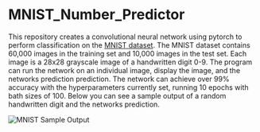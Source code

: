 # MNIST_Number_Predictor
This repository creates a convolutional neural network using pytorch to perform classification on the [MNIST dataset](http://yann.lecun.com/exdb/mnist/).   The MNIST dataset contains 60,000 images in the training set and 10,000 images in the test set.  Each image is a 28x28 grayscale image of a handwritten digit 0-9.  The program can run the network on an individual image, display the image, and the networks prediction prediction.  The network can achieve over 99% accuracy with the hyperparameters currently set, running 10 epochs with bath sizes of 100.  Below you can see a sample output of a random handwritten digit and the networks prediction.

![MNIST Sample Output](https://github.com/justin02-dev/MNIST_Number_Predictor/blob/master/Assets/MNIST_Sample_Output.png)
